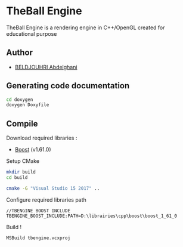 # TheBall Engine

TheBall Engine is a rendering engine in C++/OpenGL created for educational purpose

## Author

- [BELDJOUHRI Abdelghani](contact@beldjouhri-abdelghani.com)

## Generating code documentation

```bash
cd doxygen
doxygen Doxyfile
```

## Compile

Download required libraries :

- [Boost](https://www.boost.org/) (v1.61.0)

Setup CMake

```bash
mkdir build
cd build

cmake -G "Visual Studio 15 2017" ..
```

Configure required libraries path

```
//TBENGINE BOOST INCLUDE
TBENGINE_BOOST_INCLUDE:PATH=D:\librairies\cpp\boost\boost_1_61_0
```

Build !

```bash
MSBuild tbengine.vcxproj
```

